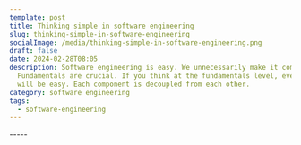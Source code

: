 ```yaml
---
template: post
title: Thinking simple in software engineering
slug: thinking-simple-in-software-engineering
socialImage: /media/thinking-simple-in-software-engineering.png
draft: false
date: 2024-02-28T08:05
description: Software engineering is easy. We unnecessarily make it complicated.
  Fundamentals are crucial. If you think at the fundamentals level, everything
  will be easy. Each component is decoupled from each other.
category: software engineering
tags:
  - software-engineering
---
```

\-----
